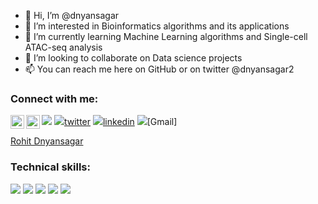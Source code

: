 - 👋 Hi, I’m @dnyansagar
- 👀 I’m interested in Bioinformatics algorithms and its applications
- 🌱 I’m currently learning Machine Learning algorithms and Single-cell ATAC-seq analysis
- 💞️ I’m looking to collaborate on Data science projects
- 📫 You can reach me here on GitHub or on twitter @dnyansagar2

### Connect with me:


[<img align="left" alt="dnyansagar| Twitter" width="22px" src="https://cdn.jsdelivr.net/npm/simple-icons@v3/icons/twitter.svg" />][twitter]
[<img align="left" alt="dnyansagar | LinkedIn" width="22px" src="https://cdn.jsdelivr.net/npm/simple-icons@v3/icons/linkedin.svg" />][linkedin]
![](https://img.shields.io/badge/Code-React-informational?style=flat&logo=react&color=61DAFB)
![](https://img.shields.io/badge/Twitter-1DA1F2?style=for-the-badge&logo=twitter&logoColor=white)[twitter]
![](https://img.shields.io/badge/LinkedIn-0077B5?style=for-the-badge&logo=linkedin&logoColor=white)[linkedin]
![](https://img.shields.io/badge/Gmail-D14836?style=for-the-badge&logo=gmail&logoColor=white)[Gmail]

[twitter]: https://twitter.com/dnyansagar2
[linkedin]: https://www.linkedin.com/in/rohit-dnyansagar
[Rohit Dnyansagar](mailto:rohit.dnyansagar@gmail.com)

### Technical skills:
![](https://img.shields.io/badge/Python-FFD43B?style=for-the-badge&logo=python&logoColor=darkgreen)
![](https://img.shields.io/badge/Jupyter-F37626.svg?&style=for-the-badge&logo=Jupyter&logoColor=white)
![](https://img.shields.io/badge/R-276DC3?style=for-the-badge&logo=r&logoColor=white)
![](https://img.shields.io/badge/Shell_Script-121011?style=for-the-badge&logo=gnu-bash&logoColor=white)
![](https://img.shields.io/badge/conda-342B029.svg?&style=for-the-badge&logo=anaconda&logoColor=white)

<!---
dnyansagar/dnyansagar is a ✨ special ✨ repository because its `README.md` (this file) appears on your GitHub profile.
You can click the Preview link to take a look at your changes.
--->
